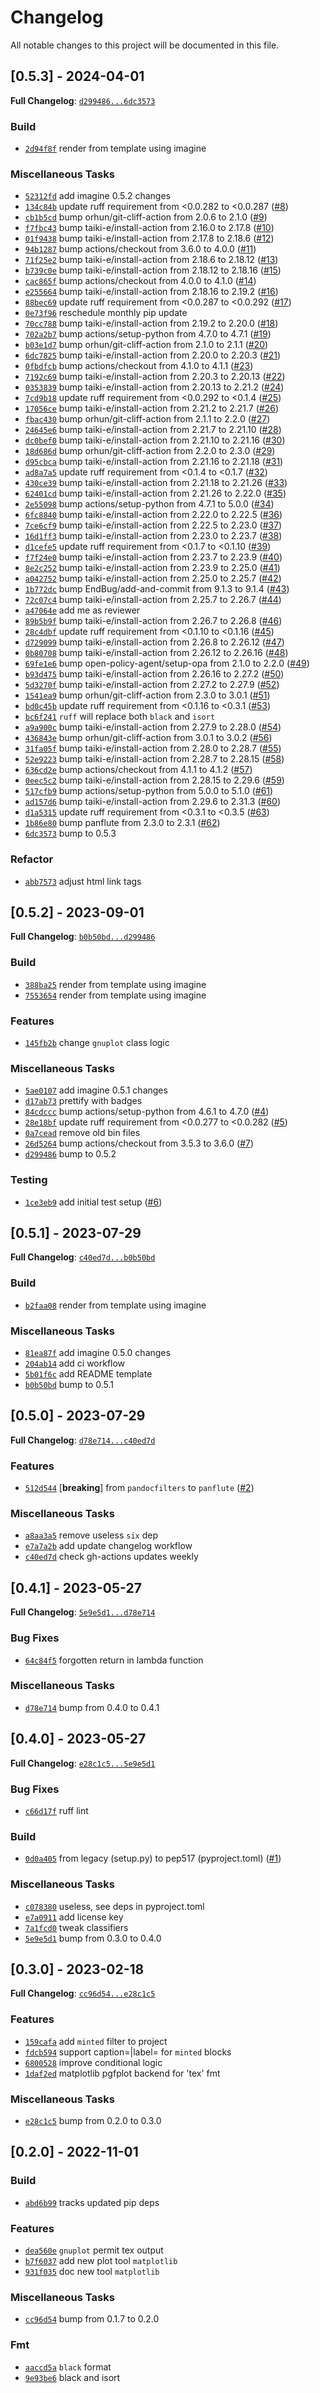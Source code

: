 # Changelog

All notable changes to this project will be documented in this file.

## [0.5.3] - 2024-04-01

**Full Changelog**: [`d299486...6dc3573`](https://github.com/andros21/imagine/compare/d299486d029fd2c0ef6842dabe22d610d5c45982...6dc357342533727bc1f1d0b22f287a99a22acd62)

### Build

- [`2d94f8f`](https://github.com/andros21/imagine/commit/2d94f8ffe5818c8b97184bd18cfec4d2d3408b7b) render from template using imagine

### Miscellaneous Tasks

- [`52312fd`](https://github.com/andros21/imagine/commit/52312fdd60d74ddd0ae32e02060397b26f473b8c) add imagine 0.5.2 changes
- [`134c84b`](https://github.com/andros21/imagine/commit/134c84b1417096d951529515d13ecc01b08b80b2) update ruff requirement from <0.0.282 to <0.0.287 ([#8](https://github.com/andros21/imagine/issues/8))
- [`cb1b5cd`](https://github.com/andros21/imagine/commit/cb1b5cd8a56c68b9fde18b84a65f806444663836) bump orhun/git-cliff-action from 2.0.6 to 2.1.0 ([#9](https://github.com/andros21/imagine/issues/9))
- [`f7fbc43`](https://github.com/andros21/imagine/commit/f7fbc4327449ec44ae8a8503bfa46ee8c969fce8) bump taiki-e/install-action from 2.16.0 to 2.17.8 ([#10](https://github.com/andros21/imagine/issues/10))
- [`01f9438`](https://github.com/andros21/imagine/commit/01f94389e9eb3bb868a1d0baa913b184fb10c778) bump taiki-e/install-action from 2.17.8 to 2.18.6 ([#12](https://github.com/andros21/imagine/issues/12))
- [`94b1287`](https://github.com/andros21/imagine/commit/94b1287fd6fd76349f3ea59043151c6eb1fc90fb) bump actions/checkout from 3.6.0 to 4.0.0 ([#11](https://github.com/andros21/imagine/issues/11))
- [`71f25e2`](https://github.com/andros21/imagine/commit/71f25e26033cc0989d01fbf902ca8a4e70783289) bump taiki-e/install-action from 2.18.6 to 2.18.12 ([#13](https://github.com/andros21/imagine/issues/13))
- [`b739c0e`](https://github.com/andros21/imagine/commit/b739c0ee70eed6351d527724a9bfbc0bd2470cd1) bump taiki-e/install-action from 2.18.12 to 2.18.16 ([#15](https://github.com/andros21/imagine/issues/15))
- [`cac865f`](https://github.com/andros21/imagine/commit/cac865f969ae300ed83666a2190a2d5a4beea614) bump actions/checkout from 4.0.0 to 4.1.0 ([#14](https://github.com/andros21/imagine/issues/14))
- [`e255664`](https://github.com/andros21/imagine/commit/e25566410c91d751b3ac8cafe6d58e153d84c4bc) bump taiki-e/install-action from 2.18.16 to 2.19.2 ([#16](https://github.com/andros21/imagine/issues/16))
- [`88bec69`](https://github.com/andros21/imagine/commit/88bec6961d3fbbb05647d95031dfd79f8b1f32bc) update ruff requirement from <0.0.287 to <0.0.292 ([#17](https://github.com/andros21/imagine/issues/17))
- [`0e73f96`](https://github.com/andros21/imagine/commit/0e73f969a73bdc8da4865a5e5885557f3de27872) reschedule monthly pip update
- [`70cc788`](https://github.com/andros21/imagine/commit/70cc78865b682b589605e3d1364888f4a4d8c58f) bump taiki-e/install-action from 2.19.2 to 2.20.0 ([#18](https://github.com/andros21/imagine/issues/18))
- [`702a2b7`](https://github.com/andros21/imagine/commit/702a2b74aaadb7a38cc61a60ddb3829c03d7e866) bump actions/setup-python from 4.7.0 to 4.7.1 ([#19](https://github.com/andros21/imagine/issues/19))
- [`b03e1d7`](https://github.com/andros21/imagine/commit/b03e1d7473349bf5cda8e326ed54f542d494fc54) bump orhun/git-cliff-action from 2.1.0 to 2.1.1 ([#20](https://github.com/andros21/imagine/issues/20))
- [`6dc7825`](https://github.com/andros21/imagine/commit/6dc7825bc04a722b7c9989a1952c77d78e292e90) bump taiki-e/install-action from 2.20.0 to 2.20.3 ([#21](https://github.com/andros21/imagine/issues/21))
- [`0fbdfcb`](https://github.com/andros21/imagine/commit/0fbdfcb9520b3a25bea358c99ed562d9bc2b0214) bump actions/checkout from 4.1.0 to 4.1.1 ([#23](https://github.com/andros21/imagine/issues/23))
- [`7192c69`](https://github.com/andros21/imagine/commit/7192c691948da59731b88cd2ec2c83a153c90afc) bump taiki-e/install-action from 2.20.3 to 2.20.13 ([#22](https://github.com/andros21/imagine/issues/22))
- [`0353839`](https://github.com/andros21/imagine/commit/03538391bf63f19cb97ac89c1a9dd45e1d35dc0d) bump taiki-e/install-action from 2.20.13 to 2.21.2 ([#24](https://github.com/andros21/imagine/issues/24))
- [`7cd9b18`](https://github.com/andros21/imagine/commit/7cd9b182d4d27cb6d3d65772dbcc1cf6e8c7cdb9) update ruff requirement from <0.0.292 to <0.1.4 ([#25](https://github.com/andros21/imagine/issues/25))
- [`17056ce`](https://github.com/andros21/imagine/commit/17056ce586595301fdc6db6d7f93f6fc479639f0) bump taiki-e/install-action from 2.21.2 to 2.21.7 ([#26](https://github.com/andros21/imagine/issues/26))
- [`fbac430`](https://github.com/andros21/imagine/commit/fbac430364eada02f015193d5e20a3d73e95b6ed) bump orhun/git-cliff-action from 2.1.1 to 2.2.0 ([#27](https://github.com/andros21/imagine/issues/27))
- [`24645e6`](https://github.com/andros21/imagine/commit/24645e6b0e310b74cc86da7a9a4ec3216b025c12) bump taiki-e/install-action from 2.21.7 to 2.21.10 ([#28](https://github.com/andros21/imagine/issues/28))
- [`dc0bef0`](https://github.com/andros21/imagine/commit/dc0bef012fd103476b72b45c11d1bbfea44a9d36) bump taiki-e/install-action from 2.21.10 to 2.21.16 ([#30](https://github.com/andros21/imagine/issues/30))
- [`18d686d`](https://github.com/andros21/imagine/commit/18d686d2e14f52bd940c2ec2cd5d97cbe0a601c1) bump orhun/git-cliff-action from 2.2.0 to 2.3.0 ([#29](https://github.com/andros21/imagine/issues/29))
- [`d95cbca`](https://github.com/andros21/imagine/commit/d95cbca01e95b89c7dc772b53ba75ea3854af391) bump taiki-e/install-action from 2.21.16 to 2.21.18 ([#31](https://github.com/andros21/imagine/issues/31))
- [`ad8a7a5`](https://github.com/andros21/imagine/commit/ad8a7a596e2d84c2a4b4b9859721a056cccdd89e) update ruff requirement from <0.1.4 to <0.1.7 ([#32](https://github.com/andros21/imagine/issues/32))
- [`430ce39`](https://github.com/andros21/imagine/commit/430ce393e63e0f66110461497ec0ae561807dc4b) bump taiki-e/install-action from 2.21.18 to 2.21.26 ([#33](https://github.com/andros21/imagine/issues/33))
- [`62401cd`](https://github.com/andros21/imagine/commit/62401cd47d4fdded64df2d18bcfd2ee3835c917d) bump taiki-e/install-action from 2.21.26 to 2.22.0 ([#35](https://github.com/andros21/imagine/issues/35))
- [`2e55098`](https://github.com/andros21/imagine/commit/2e550985a95d4a5e06c4f7bb9bbc1669bdcd79de) bump actions/setup-python from 4.7.1 to 5.0.0 ([#34](https://github.com/andros21/imagine/issues/34))
- [`6fc8840`](https://github.com/andros21/imagine/commit/6fc88408feb5b5b80c93eb63abbbcdfc04e72dc8) bump taiki-e/install-action from 2.22.0 to 2.22.5 ([#36](https://github.com/andros21/imagine/issues/36))
- [`7ce6cf9`](https://github.com/andros21/imagine/commit/7ce6cf990c55c18c9bbda2af60c2690915d6248d) bump taiki-e/install-action from 2.22.5 to 2.23.0 ([#37](https://github.com/andros21/imagine/issues/37))
- [`16d1ff3`](https://github.com/andros21/imagine/commit/16d1ff37135a3c59a5bbb63c55e68c80b5fd19ce) bump taiki-e/install-action from 2.23.0 to 2.23.7 ([#38](https://github.com/andros21/imagine/issues/38))
- [`d1cefe5`](https://github.com/andros21/imagine/commit/d1cefe59e3b554dfcc426c5569b25dd1b53da984) update ruff requirement from <0.1.7 to <0.1.10 ([#39](https://github.com/andros21/imagine/issues/39))
- [`f7f24e0`](https://github.com/andros21/imagine/commit/f7f24e08a6d115287f3a1898ea3bdc43a8ac5587) bump taiki-e/install-action from 2.23.7 to 2.23.9 ([#40](https://github.com/andros21/imagine/issues/40))
- [`8e2c252`](https://github.com/andros21/imagine/commit/8e2c252c9cba1e65cee73c874c1c1618c88a0cf6) bump taiki-e/install-action from 2.23.9 to 2.25.0 ([#41](https://github.com/andros21/imagine/issues/41))
- [`a042752`](https://github.com/andros21/imagine/commit/a04275229a6c265ff713330a865274b65c6ec713) bump taiki-e/install-action from 2.25.0 to 2.25.7 ([#42](https://github.com/andros21/imagine/issues/42))
- [`1b772dc`](https://github.com/andros21/imagine/commit/1b772dcde8fc12dbea8fe5e9156c5ed9702c7660) bump EndBug/add-and-commit from 9.1.3 to 9.1.4 ([#43](https://github.com/andros21/imagine/issues/43))
- [`72c07c4`](https://github.com/andros21/imagine/commit/72c07c4f042f21c262db9106b40f5544490177c2) bump taiki-e/install-action from 2.25.7 to 2.26.7 ([#44](https://github.com/andros21/imagine/issues/44))
- [`a47064e`](https://github.com/andros21/imagine/commit/a47064ea3ebe427f7d22a4051b1a7451d4a84744) add me as reviewer
- [`89b5b9f`](https://github.com/andros21/imagine/commit/89b5b9ff49c5a5f3909d028628523d2209b200cd) bump taiki-e/install-action from 2.26.7 to 2.26.8 ([#46](https://github.com/andros21/imagine/issues/46))
- [`28c4dbf`](https://github.com/andros21/imagine/commit/28c4dbf67c8308fddc328d1b09b9bc2763b944d7) update ruff requirement from <0.1.10 to <0.1.16 ([#45](https://github.com/andros21/imagine/issues/45))
- [`d729099`](https://github.com/andros21/imagine/commit/d7290991e6e99ffbf9bc12c9a4c7ae48f67fd84c) bump taiki-e/install-action from 2.26.8 to 2.26.12 ([#47](https://github.com/andros21/imagine/issues/47))
- [`0b80708`](https://github.com/andros21/imagine/commit/0b807082164a2831d5a872873869073c60ebe0d1) bump taiki-e/install-action from 2.26.12 to 2.26.16 ([#48](https://github.com/andros21/imagine/issues/48))
- [`69fe1e6`](https://github.com/andros21/imagine/commit/69fe1e68d14d1caa0c16212b219597f2881635bf) bump open-policy-agent/setup-opa from 2.1.0 to 2.2.0 ([#49](https://github.com/andros21/imagine/issues/49))
- [`b93d475`](https://github.com/andros21/imagine/commit/b93d47525c269000ad412d2b956ffefbbaa24fb3) bump taiki-e/install-action from 2.26.16 to 2.27.2 ([#50](https://github.com/andros21/imagine/issues/50))
- [`5d3270f`](https://github.com/andros21/imagine/commit/5d3270f48dd6e8174987360876233f9dc62731de) bump taiki-e/install-action from 2.27.2 to 2.27.9 ([#52](https://github.com/andros21/imagine/issues/52))
- [`1541ea9`](https://github.com/andros21/imagine/commit/1541ea9791ee117a7810826fe48a9028a6cf69ee) bump orhun/git-cliff-action from 2.3.0 to 3.0.1 ([#51](https://github.com/andros21/imagine/issues/51))
- [`bd0c45b`](https://github.com/andros21/imagine/commit/bd0c45b8994fdfe5784f17cccc6fdfb8c4f7124d) update ruff requirement from <0.1.16 to <0.3.1 ([#53](https://github.com/andros21/imagine/issues/53))
- [`bc6f241`](https://github.com/andros21/imagine/commit/bc6f2411e6c838c97a2622f88200cdea8858dc86) `ruff` will replace both `black` and `isort`
- [`a9a900c`](https://github.com/andros21/imagine/commit/a9a900c665edfe07a734c0a6ff2aab1257c21b3e) bump taiki-e/install-action from 2.27.9 to 2.28.0 ([#54](https://github.com/andros21/imagine/issues/54))
- [`436843e`](https://github.com/andros21/imagine/commit/436843ecd2acdefd9a156da3e32bcc0d2b484d49) bump orhun/git-cliff-action from 3.0.1 to 3.0.2 ([#56](https://github.com/andros21/imagine/issues/56))
- [`31fa05f`](https://github.com/andros21/imagine/commit/31fa05f5c9c6e3e0f512b3f284c0039c7dcda9c5) bump taiki-e/install-action from 2.28.0 to 2.28.7 ([#55](https://github.com/andros21/imagine/issues/55))
- [`52e9223`](https://github.com/andros21/imagine/commit/52e9223396ef4f6cf59dae1d8a38b25593d40937) bump taiki-e/install-action from 2.28.7 to 2.28.15 ([#58](https://github.com/andros21/imagine/issues/58))
- [`636cd2e`](https://github.com/andros21/imagine/commit/636cd2ea087bbcb091994c5939e0e9c65dd072c4) bump actions/checkout from 4.1.1 to 4.1.2 ([#57](https://github.com/andros21/imagine/issues/57))
- [`0eec5c2`](https://github.com/andros21/imagine/commit/0eec5c22ab17f002cf5f1cc1e596411c63c74bcb) bump taiki-e/install-action from 2.28.15 to 2.29.6 ([#59](https://github.com/andros21/imagine/issues/59))
- [`517cfb9`](https://github.com/andros21/imagine/commit/517cfb9c848857a67056c03ae0ff4d65c93aae13) bump actions/setup-python from 5.0.0 to 5.1.0 ([#61](https://github.com/andros21/imagine/issues/61))
- [`ad157d6`](https://github.com/andros21/imagine/commit/ad157d6a9f7645f3b1313ffbccccf22bccb7be57) bump taiki-e/install-action from 2.29.6 to 2.31.3 ([#60](https://github.com/andros21/imagine/issues/60))
- [`d1a5315`](https://github.com/andros21/imagine/commit/d1a5315403eff8049cc6f4971bc6886f61a3bf2a) update ruff requirement from <0.3.1 to <0.3.5 ([#63](https://github.com/andros21/imagine/issues/63))
- [`1b86e80`](https://github.com/andros21/imagine/commit/1b86e801a1167f7572e75b3abef7160b8fbb1aea) bump panflute from 2.3.0 to 2.3.1 ([#62](https://github.com/andros21/imagine/issues/62))
- [`6dc3573`](https://github.com/andros21/imagine/commit/6dc357342533727bc1f1d0b22f287a99a22acd62) bump to 0.5.3

### Refactor

- [`abb7573`](https://github.com/andros21/imagine/commit/abb7573f851f2190a9830b5caab228b729b69f27) adjust html link tags

## [0.5.2] - 2023-09-01

**Full Changelog**: [`b0b50bd...d299486`](https://github.com/andros21/imagine/compare/b0b50bdb8f4d447400069299ee588f105ce0841d...d299486d029fd2c0ef6842dabe22d610d5c45982)

### Build

- [`388ba25`](https://github.com/andros21/imagine/commit/388ba2509e6b490811ecc7dfe8f481eb74ccd3ae) render from template using imagine
- [`7553654`](https://github.com/andros21/imagine/commit/75536546667f3bed12738dd1f39a5debb91369cc) render from template using imagine

### Features

- [`145fb2b`](https://github.com/andros21/imagine/commit/145fb2b88f0a7e1af4e973099507a7ed6f62fa6a) change `gnuplot` class logic

### Miscellaneous Tasks

- [`5ae0107`](https://github.com/andros21/imagine/commit/5ae010754f4799f69d3775a2a0a697135bdc4565) add imagine 0.5.1 changes
- [`d17ab73`](https://github.com/andros21/imagine/commit/d17ab73dcae10b489e26756ca23754fad97665d0) prettify with badges
- [`84cdccc`](https://github.com/andros21/imagine/commit/84cdccc699122f8df88cad69849a3cd5e7e24c0c) bump actions/setup-python from 4.6.1 to 4.7.0 ([#4](https://github.com/andros21/imagine/issues/4))
- [`28e18bf`](https://github.com/andros21/imagine/commit/28e18bfb1caaf5a84663d0bb8fd6844b019d9947) update ruff requirement from <0.0.277 to <0.0.282 ([#5](https://github.com/andros21/imagine/issues/5))
- [`0a7cead`](https://github.com/andros21/imagine/commit/0a7ceadc169c1b8325b6aaaa9ca3618994da6dfe) remove old bin files
- [`26d5264`](https://github.com/andros21/imagine/commit/26d52640093479c066ee615a5b92679f87640517) bump actions/checkout from 3.5.3 to 3.6.0 ([#7](https://github.com/andros21/imagine/issues/7))
- [`d299486`](https://github.com/andros21/imagine/commit/d299486d029fd2c0ef6842dabe22d610d5c45982) bump to 0.5.2

### Testing

- [`1ce3eb9`](https://github.com/andros21/imagine/commit/1ce3eb9ce7661255e77207341f4583e65662abc0) add initial test setup ([#6](https://github.com/andros21/imagine/issues/6))

## [0.5.1] - 2023-07-29

**Full Changelog**: [`c40ed7d...b0b50bd`](https://github.com/andros21/imagine/compare/c40ed7da61aa516afcf8ed6756703db214975b9a...b0b50bdb8f4d447400069299ee588f105ce0841d)

### Build

- [`b2faa08`](https://github.com/andros21/imagine/commit/b2faa087558435a5ae4c8e4dad3327edc67a8cad) render from template using imagine

### Miscellaneous Tasks

- [`81ea87f`](https://github.com/andros21/imagine/commit/81ea87f1490e7a1328f8814f282aa2972fadfbb8) add imagine 0.5.0 changes
- [`204ab14`](https://github.com/andros21/imagine/commit/204ab14f1d7c698e1df435562198721e5bd9d69c) add ci workflow
- [`5b01f6c`](https://github.com/andros21/imagine/commit/5b01f6cfb7d69d9ef3b22d384731d6b5c3de9278) add README template
- [`b0b50bd`](https://github.com/andros21/imagine/commit/b0b50bdb8f4d447400069299ee588f105ce0841d) bump to 0.5.1

## [0.5.0] - 2023-07-29

**Full Changelog**: [`d78e714...c40ed7d`](https://github.com/andros21/imagine/compare/d78e714694abee2ed847b9885c2df65596a91740...c40ed7da61aa516afcf8ed6756703db214975b9a)

### Features

- [`512d544`](https://github.com/andros21/imagine/commit/512d54413c0c9a717d170c8dc35080ce579ad4f3) [**breaking**] from `pandocfilters` to `panflute` ([#2](https://github.com/andros21/imagine/issues/2))

### Miscellaneous Tasks

- [`a8aa3a5`](https://github.com/andros21/imagine/commit/a8aa3a59b886142fdfee4d731be642654d5abd39) remove useless `six` dep
- [`e7a7a2b`](https://github.com/andros21/imagine/commit/e7a7a2b4e9c2c1e7f3f0579f575fda6c09bdd636) add update changelog workflow
- [`c40ed7d`](https://github.com/andros21/imagine/commit/c40ed7da61aa516afcf8ed6756703db214975b9a) check gh-actions updates weekly

## [0.4.1] - 2023-05-27

**Full Changelog**: [`5e9e5d1...d78e714`](https://github.com/andros21/imagine/compare/5e9e5d10b6cf40b6b5ffed4ec9d44f53b35de149...d78e714694abee2ed847b9885c2df65596a91740)

### Bug Fixes

- [`64c84f5`](https://github.com/andros21/imagine/commit/64c84f54e3cd96c3dddc97eceeb559be8766313d) forgotten return in lambda function

### Miscellaneous Tasks

- [`d78e714`](https://github.com/andros21/imagine/commit/d78e714694abee2ed847b9885c2df65596a91740) bump from 0.4.0 to 0.4.1

## [0.4.0] - 2023-05-27

**Full Changelog**: [`e28c1c5...5e9e5d1`](https://github.com/andros21/imagine/compare/e28c1c5acbf9ff6333571b7b3a8bebd761621e78...5e9e5d10b6cf40b6b5ffed4ec9d44f53b35de149)

### Bug Fixes

- [`c66d17f`](https://github.com/andros21/imagine/commit/c66d17f43d5e5cc90c5bb88ca7329755b94f10cd) ruff lint

### Build

- [`0d0a405`](https://github.com/andros21/imagine/commit/0d0a405de07cc7366c93229fdd4cf829029a7907) from legacy (setup.py) to pep517 (pyproject.toml) ([#1](https://github.com/andros21/imagine/issues/1))

### Miscellaneous Tasks

- [`c078380`](https://github.com/andros21/imagine/commit/c0783806155883a6d412fd53c2494dc2ef05836d) useless, see deps in pyproject.toml
- [`e7a0911`](https://github.com/andros21/imagine/commit/e7a09112d4e496bcdb609108a9930d0d1db47654) add license key
- [`7a1fcd0`](https://github.com/andros21/imagine/commit/7a1fcd0890a9ee18ad65d56732912f256f82f2fb) tweak classifiers
- [`5e9e5d1`](https://github.com/andros21/imagine/commit/5e9e5d10b6cf40b6b5ffed4ec9d44f53b35de149) bump from 0.3.0 to 0.4.0

## [0.3.0] - 2023-02-18

**Full Changelog**: [`cc96d54...e28c1c5`](https://github.com/andros21/imagine/compare/cc96d54ff4df119182d60e0b51eb86ab9b5866b0...e28c1c5acbf9ff6333571b7b3a8bebd761621e78)

### Features

- [`159cafa`](https://github.com/andros21/imagine/commit/159cafa851a06964838b9a07fcf7ba81f4b812ef) add `minted` filter to project
- [`fdcb594`](https://github.com/andros21/imagine/commit/fdcb594e53b60f86578e7016995726ab2b989605) support caption=|label= for `minted` blocks
- [`6800528`](https://github.com/andros21/imagine/commit/68005281fadecc9bbe58d0426579fc238e2ff6fc) improve conditional logic
- [`1daf2ed`](https://github.com/andros21/imagine/commit/1daf2ed9a36f3d1ea402fe54d71d0d1f0093cde0) matplotlib pgfplot backend for 'tex' fmt

### Miscellaneous Tasks

- [`e28c1c5`](https://github.com/andros21/imagine/commit/e28c1c5acbf9ff6333571b7b3a8bebd761621e78) bump from 0.2.0 to 0.3.0

## [0.2.0] - 2022-11-01

### Build

- [`abd6b99`](https://github.com/andros21/imagine/commit/abd6b993f9f361c7565a37afb6c515cc6a985069) tracks updated pip deps

### Features

- [`dea560e`](https://github.com/andros21/imagine/commit/dea560e1da35b1590b07ad5bcdb08535199e61dd) `gnuplot` permit tex output
- [`b7f6037`](https://github.com/andros21/imagine/commit/b7f603730293637e53e681c042cf93ffd3eed2e2) add new plot tool `matplotlib`
- [`931f035`](https://github.com/andros21/imagine/commit/931f0357f5103d7ded7db008c7f43df0f3a6d2e4) doc new tool `matplotlib`

### Miscellaneous Tasks

- [`cc96d54`](https://github.com/andros21/imagine/commit/cc96d54ff4df119182d60e0b51eb86ab9b5866b0) bump from 0.1.7 to 0.2.0

### Fmt

- [`aaccd5a`](https://github.com/andros21/imagine/commit/aaccd5a27f4f25d2f640d9c1698360a9968d2157) `black` format
- [`9e93be6`](https://github.com/andros21/imagine/commit/9e93be65f84c66ccc55412c3dcbcea422b6e7fb1) black and isort

<!-- generated by git-cliff -->
